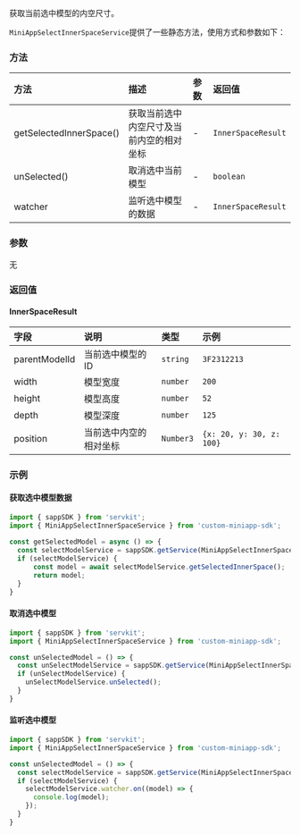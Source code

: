 获取当前选中模型的内空尺寸。

`MiniAppSelectInnerSpaceService`提供了一些静态方法，使用方式和参数如下：

### 方法


| 方法 | 描述 | 参数 | 返回值 |
| :-----| :---- | :---- | :---- |
| getSelectedInnerSpace() | 获取当前选中内空尺寸及当前内空的相对坐标 | - | `InnerSpaceResult` |
| unSelected() | 取消选中当前模型 | - | `boolean` |
| watcher | 监听选中模型的数据 | - | `InnerSpaceResult` |

### 参数

无

### 返回值

#### InnerSpaceResult

| 字段 | 说明 | 类型 | 示例 |
| :-----| :---- | :---- | :----|
| parentModelId | 当前选中模型的ID | `string` | `3F2312213` |
| width | 模型宽度 | `number` | `200` |
| height | 模型高度 | `number` | `52` |
| depth | 模型深度 | `number` | `125` |
| position | 当前选中内空的相对坐标 | `Number3` | `{x: 20, y: 30, z: 100} `|

### 示例

#### 获取选中模型数据

``` js
import { sappSDK } from 'servkit';
import { MiniAppSelectInnerSpaceService } from 'custom-miniapp-sdk';
 
const getSelectedModel = async () => {
  const selectModelService = sappSDK.getService(MiniAppSelectInnerSpaceService);
  if (selectModelService) {
      const model = await selectModelService.getSelectedInnerSpace();
      return model;
  }
}
```

#### 取消选中模型
```js
import { sappSDK } from 'servkit';
import { MiniAppSelectInnerSpaceService } from 'custom-miniapp-sdk';

const unSelectedModel = () => {
  const unSelectModelService = sappSDK.getService(MiniAppSelectInnerSpaceService);
  if (unSelectModelService) {
    unSelectModelService.unSelected();
  }
}
```

#### 监听选中模型
```js
import { sappSDK } from 'servkit';
import { MiniAppSelectInnerSpaceService } from 'custom-miniapp-sdk';

const unSelectedModel = () => {
  const selectModelService = sappSDK.getService(MiniAppSelectInnerSpaceService);
  if (selectModelService) {
    selectModelService.watcher.on((model) => {
      console.log(model);
    });
  }
}
```
